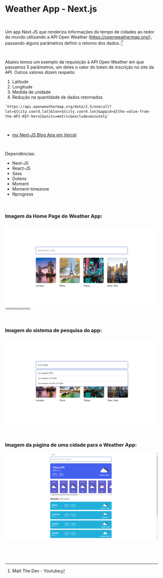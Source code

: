 # Weather App - Next.js
 

<br />

Um app Next.JS que renderiza informações do tempo de cidades ao redor do mundo utilizando a API Open Weather (https://openweathermap.org/), passando alguns parâmetros definir o retorno dos dados.:[^1]

<br />

Abaixo temos um exemplo da requisição à API Open Weather em que passamos 5 parâmetros, um deles o valor do token de inscrição no site da API. Outros valores dizem respeito:

1. Latitude 
2. Longitude
3. Medida de unidade
4. Redução na quantidade de dados retornados  


```
`https://api.openweathermap.org/data/2.5/onecall?lat=${city.coord.lat}&lon=${city.coord.lon}&appid=${the-value-from-the-API-KEY-here}&units=metric&exclude=minutely`
```


<br />


- [my Next-JS Blog App em Vercel](https://nextjs-weather-app-dun.vercel.app/)


<br />

Dependências:

- Next-JS
- React-JS
- Sass
- Dotenv
- Moment
- Moment-timezone
- Nprogress



<br />


### Imagem da Home Page do Weather App:

![Imagem da Home Page do Weather App](/public/images/nextjs-weather-app-01.png)


<br />


### Imagem do sistema de pesquisa do app:

![Imagem do sistema de pesquisa do app](/public/images/nextjs-weather-app-02.png)


<br />


### Imagem da página de uma cidade para o Weather App:

![Imagem da página de uma cidade para o Weather App](/public/images/nextjs-weather-app-03.png)






<br />

<br />
<br />


[^1]: Matt The Dev - Youtube 
